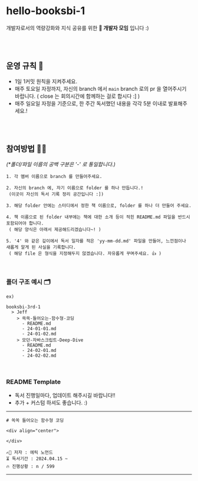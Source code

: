 # hello-booksbi-1

개발자로서의 역량강화와 지식 공유를 위한 **🐶 개발자 모임** 입니다 :)

<br/>
<br/>

## 운영 규칙 📏

- 1일 1커밋 원칙을 지켜주세요.
- 매주 토요일 자정까지, 자신의 branch 에서 `main` branch 로의 pr 을 열어주시기 바랍니다. ( close 는 회의시간에 함께하는 걸로 합시다 :] )
- 매주 일요일 자정을 기준으로, 한 주간 독서했던 내용을 각각 5분 이내로 발표해주세요.!

<br/>
<br/>

## 참여방법 👋🏼

_(*폴더/파일 이름의 공백 구분은 '-' 로 통일합니다.)_

```
1. 각 멤버 이름으로 branch 를 만들어주세요.

2. 자신의 branch 에, 자기 이름으로 folder 를 하나 만듭니다.! 
 (이곳이 자신의 독서 기록 정리 공간입니다 :])

3. 해당 folder 안에는 스터디에서 정한 책 이름으로, folder 를 하나 더 만들어 주세요.

4. 책 이름으로 된 folder 내부에는 책에 대한 소개 등이 적힌 README.md 파일을 반드시 포함되어야 합니다. 
 ( 해당 양식은 아래서 제공해드리겠습니다~! )

5. '4' 와 같은 깊이에서 독서 일자를 적은 'yy-mm-dd.md' 파일을 만들어, 느낀점이나 새롭게 알게 된 사실을 기록합니다. 
 ( 해당 file 은 형식을 지정해두지 않겠습니다. 자유롭게 꾸며주세요. 👍 )

```

<br/>

### 폴더 구조 예시 🗂️
```
ex)

booksbi-3rd-1
  > Jeff
    > 쏙쏙-들어오는-함수형-코딩
      - README.md
      - 24-01-01.md
      - 24-01-02.md
    > 모던-자바스크립트-Deep-Dive
      - README.md
      - 24-02-01.md
      - 24-02-02.md
```

<br/>


### README Template
- 독서 진행일마다, 업데이트 해주시길 바랍니다!!
- 추가 + 커스텀 하셔도 좋습니다. :)

-----
```
# 쏙쏙 들어오는 함수형 코딩 

<div align="center">

</div>

✍🏻 저자 : 에릭 노먼드
⏳ 독서기간 : 2024.04.15 ~
🔥 진행상황 : n / 599
```
-----